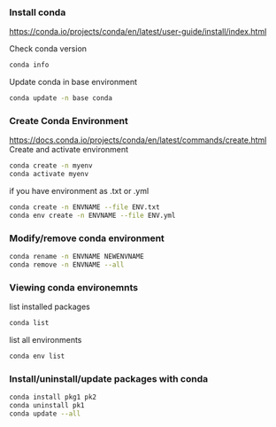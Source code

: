 ### Install conda
https://conda.io/projects/conda/en/latest/user-guide/install/index.html

Check conda version
```bash
conda info 
```

Update conda in base environment
```bash
conda update -n base conda
```



### Create Conda Environment
https://docs.conda.io/projects/conda/en/latest/commands/create.html
Create and activate  environment
```bash
conda create -n myenv
conda activate myenv
```

if you have environment as .txt or .yml
```bash
conda create -n ENVNAME --file ENV.txt
conda env create -n ENVNAME --file ENV.yml
```
### Modify/remove conda environment
```bash
conda rename -n ENVNAME NEWENVNAME
conda remove -n ENVNAME --all
```


### Viewing conda environemnts
list installed packages
```bash
conda list
```
list all environments
```bash
conda env list
```

### Install/uninstall/update packages with conda
```bash
conda install pkg1 pk2
conda uninstall pk1
conda update --all
```


